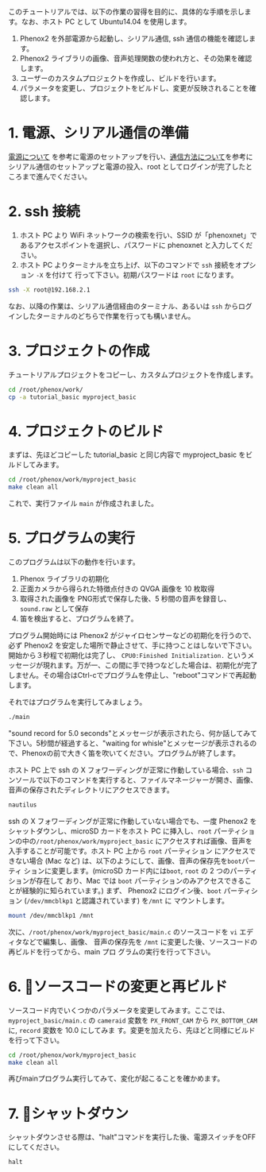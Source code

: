 このチュートリアルでは、以下の作業の習得を目的に、具体的な手順を示します。なお、ホスト PC として Ubuntu14.04 を使用します。

1. Phenox2 を外部電源から起動し、シリアル通信, ssh 通信の機能を確認します。
2. Phenox2 ライブラリの画像、音声処理関数の使われ方と、その効果を確認します。
3. ユーザーのカスタムプロジェクトを作成し、ビルドを行います。
4. パラメータを変更し、プロジェクトをビルドし、変更が反映されることを確認します。

# 1. 電源、シリアル通信の準備

[電源について](../start/power) を参考に電源のセットアップを行い、[通信方法について](../start/com)を参考にシリアル通信のセットアップと電源の投入、root としてログインが完了したところまで進んでください。

# 2. ssh 接続

1. ホスト PC より WiFi ネットワークの検索を行い、SSID が「phenoxnet」であるアクセスポイントを選択し、パスワードに phenoxnet と入力してください。
2. ホスト PC よりターミナルを立ち上げ、以下のコマンドで `ssh` 接続をオプション `-X` を付けて 行って下さい。初期パスワードは `root` になります。
```bash
ssh -X root@192.168.2.1
```
なお、以降の作業は、シリアル通信経由のターミナル、あるいは `ssh` からログインしたターミナルのどちらで作業を行っても構いません。

# 3. プロジェクトの作成 
チュートリアルプロジェクトをコピーし、カスタムプロジェクトを作成します。
```bash
cd /root/phenox/work/
cp -a tutorial_basic myproject_basic
```

# 4. プロジェクトのビルド
まずは、先ほどコピーした tutorial_basic と同じ内容で myproject_basic をビルドしてみます。
```bash
cd /root/phenox/work/myproject_basic
make clean all
```
これで、実行ファイル `main` が作成されました。

# 5. プログラムの実行
このプログラムは以下の動作を行います。

1. Phenox ライブラリの初期化
2. 正面カメラから得られた特徴点付きの QVGA 画像を 10 枚取得
3. 取得された画像を PNG形式で保存した後、5 秒間の音声を録音し、`sound.raw` として保存
4. 笛を検出すると、プログラムを終了。

プログラム開始時には Phenox2 がジャイロセンサーなどの初期化を行うので、必ず Phenox2 を安定した場所で静止させて、手に持つことはしないで下さい。開始から３秒程で初期化は完了し、 `CPU0:Finished Initialization.` というメッセージが現れます。万が一、この間に手で持つなどした場合は、初期化が完了しません。その場合はCtrl-cでプログラムを停止し、"reboot"コマンドで再起動します。

それではプログラムを実行してみましょう。
```bash
./main
```

"sound record for 5.0 seconds"とメッセージが表示されたら、何か話してみて下さい。5秒間が経過すると、"waiting for whisle"とメッセージが表示されるので、Phenoxの前で大きく笛を吹いてください。プログラムが終了します。

ホスト PC 上で ssh の X フォワーディングが正常に作動している場合、`ssh` コンソールで以下のコマンドを実行すると、ファイルマネージャーが開き、画像、音声の保存されたディレクトリにアクセスできます。
```bash
nautilus
```

ssh の X フォワーディングが正常に作動していない場合でも、一度 Phenox2 をシャットダウンし、microSD カードをホスト PC に挿入し、`root` パーティションの中の`/root/phenox/work/myproject_basic` にアクセスすれば画像、音声を入手することが可能です。ホスト PC 上から `root` パーティション にアクセスできない場合 (Mac など) は、以下のようにして、画像、音声の保存先を`boot`パーティ ションに変更します。(microSD カード内には`boot`, `root` の 2 つのパーティションが存在して おり、Mac では `boot` パーティションのみアクセスできることが経験的に知られています。) まず、 Phenox2 にログイン後、`boot` パーティション (`/dev/mmcblkp1` と認識されています) を`/mnt` に マウントします。

```bash
mount /dev/mmcblkp1 /mnt
```

次に、`/root/phenox/work/myproject_basic/main.c` のソースコードを `vi` エディタなどで編集し、画像、 音声の保存先を `/mnt` に変更した後、ソースコードの再ビルドを行ってから、main プロ グラムの実行を行って下さい。

# 6. ソースコードの変更と再ビルド
ソースコード内でいくつかのパラメータを変更してみます。ここでは、`myproject_basic/main.c` の `cameraid` 変数を `PX_FRONT_CAM` から `PX_BOTTOM_CAM` に, `record` 変数を 10.0 にしてみま す。変更を加えたら、先ほどと同様にビルドを行って下さい。
```bash
cd /root/phenox/work/myproject_basic
make clean all
```
再びmainプログラム実行してみて、変化が起こることを確かめます。

# 7. シャットダウン
シャットダウンさせる際は、"halt"コマンドを実行した後、電源スイッチをOFFにしてください。
```bash
halt
```
